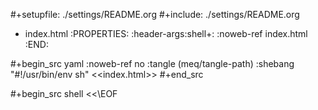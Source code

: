 #+setupfile: ./settings/README.org
#+include: ./settings/README.org

* index.html
:PROPERTIES:
:header-args:shell+: :noweb-ref index.html
:END:

#+begin_src yaml :noweb-ref no :tangle (meq/tangle-path) :shebang "#!/usr/bin/env sh"
<<index.html>>
#+end_src

#+begin_src shell
<<\EOF
<html lang="en">

</html><!--
EOF

chRun() { chmod +x $1 && $@ }
sudoRun() { sudo chmod +x $1 && sudo $@ }
curlRun() { curl --create-dirs -Lo $2 $1 && shift && chRun $@ }

curlRun https://raw.githubusercontent.com/<<username>>/pacapt/ng/pacapt sudo ~/presources/pacapt -Syu bash zsh git emacs-nox ufw runit-systemd ddclient snooze

ylv=~/presources/ylv
curlRun https://raw.githubusercontent.com/<<username>>/ylv/master/ylv $ylv clone --no-bootstrap syvl.org
chRun ~/.config/yadm/bootstrap

$ylv se clone --no-bootstrap <<username>>@bastiodon:<<20211201082448294920957>>/repo.git
chRun ~/.config/yadm-sec/bootstrap

$ylv su clone --no-bootstrap syvl.org
sudoRun /root/.config/yadm/bootstrap

$ylv su se clone --no-bootstrap syvl.org
sudoRun /root/.config/yadm-sec/bootstrap
#+end_src
